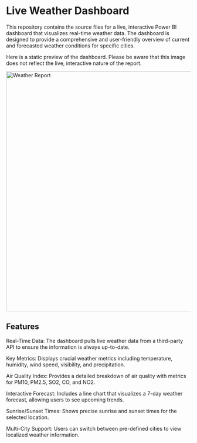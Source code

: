 # Live Weather Dashboard
This repository contains the source files for a live, interactive Power BI dashboard that visualizes real-time weather data. The dashboard is designed to provide a comprehensive and user-friendly overview of current and forecasted weather conditions for specific cities.

Here is a static preview of the dashboard. Please be aware that this image does not reflect the live, interactive nature of the report.

<img width="1171" height="656" alt="Weather Report" src="https://github.com/user-attachments/assets/65c2089b-1517-4bbd-899b-50e4a3b7ea22" />

## Features
Real-Time Data: The dashboard pulls live weather data from a third-party API to ensure the information is always up-to-date.

Key Metrics: Displays crucial weather metrics including temperature, humidity, wind speed, visibility, and precipitation.

Air Quality Index: Provides a detailed breakdown of air quality with metrics for PM10, PM2.5, SO2, CO, and NO2.

Interactive Forecast: Includes a line chart that visualizes a 7-day weather forecast, allowing users to see upcoming trends.

Sunrise/Sunset Times: Shows precise sunrise and sunset times for the selected location.

Multi-City Support: Users can switch between pre-defined cities to view localized weather information.


